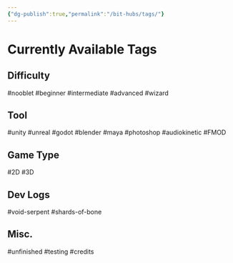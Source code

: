 ```yaml
---
{"dg-publish":true,"permalink":"/bit-hubs/tags/"}
---
```


# Currently Available Tags

## Difficulty
#nooblet
#beginner
#intermediate
#advanced
#wizard

## Tool
#unity
#unreal
#godot
#blender
#maya
#photoshop
#audiokinetic
#FMOD


## Game Type
#2D
#3D

## Dev Logs
#void-serpent 
#shards-of-bone

## Misc.
#unfinished
#testing
#credits
